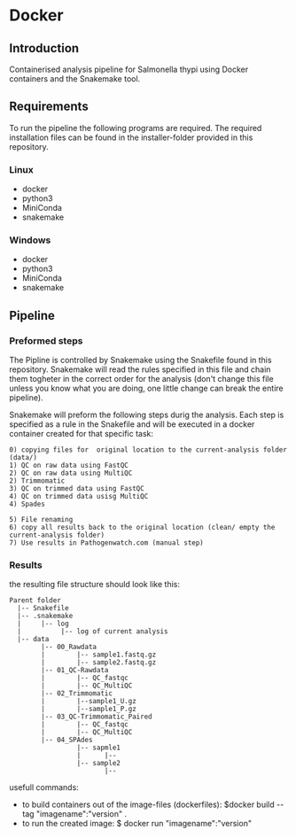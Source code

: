 # Docker

## Introduction
Containerised analysis pipeline for Salmonella thypi using Docker containers and the Snakemake tool.

## Requirements
To run the pipeline the following programs are required. The required installation files can be found in the installer-folder provided in this repository.

### Linux
 - docker
 - python3
 - MiniConda
 - snakemake

### Windows
 - docker
 - python3
 - MiniConda
 - snakemake
 
## Pipeline
### Preformed steps
The Pipline is controlled by Snakemake using the Snakefile found in this repository. Snakemake will read the rules specified in this file and chain them togheter in the correct order for the analysis (don't change this file unless you know what you are doing, one little change can break the entire pipeline). 

Snakemake will preform the following steps durig the analysis. Each step is specified as a rule in the Snakefile and will be executed in a docker container created for that specific task:

    0) copying files for  original location to the current-analysis folder (data/)
    1) QC on raw data using FastQC
    2) QC on raw data using MultiQC
    2) Trimmomatic
    3) QC on trimmed data using FastQC
    4) QC on trimmed data usisg MultiQC
    4) Spades
    
    5) File renaming
    6) copy all results back to the original location (clean/ empty the current-analysis folder)
    7) Use results in Pathogenwatch.com (manual step)
  
### Results
the resulting file structure should look like this:

    Parent folder
      |-- Snakefile
      |-- .snakemake
      |     |-- log
      |          |-- log of current analysis
      |-- data
            |-- 00_Rawdata
            |        |-- sample1.fastq.gz
            |        |-- sample2.fastq.gz
            |-- 01_QC-Rawdata
            |        |-- QC_fastqc
            |        |-- QC_MultiQC
            |-- 02_Trimmomatic
            |        |--sample1_U.gz
            |        |--sample1_P.gz
            |-- 03_QC-Trimmomatic_Paired
            |        |-- QC_fastqc
            |        |-- QC_MultiQC     
            |-- 04_SPAdes
                     |-- sapmle1
                     |      |--
                     |-- sample2
                            |--

usefull commands:
  - to build containers out of the image-files (dockerfiles): $docker build --tag "imagename":"version" .
  - to run the created image: $ docker run "imagename":"version"
